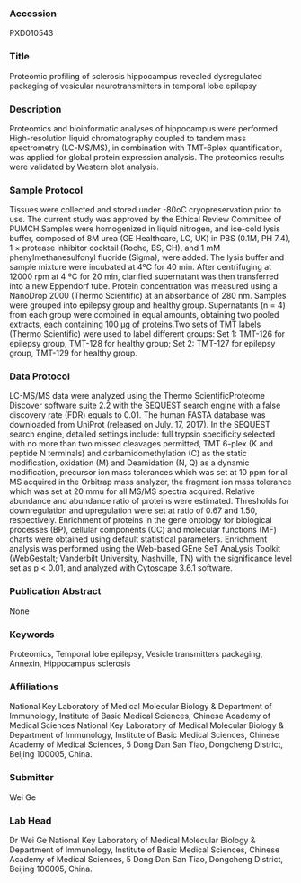### Accession
PXD010543

### Title
Proteomic profiling of sclerosis hippocampus revealed dysregulated packaging of vesicular neurotransmitters in temporal lobe epilepsy

### Description
Proteomics and bioinformatic analyses of hippocampus were performed. High-resolution liquid chromatography coupled to tandem mass spectrometry (LC-MS/MS), in combination with TMT-6plex quantification, was applied for global protein expression analysis. The proteomics results were validated by Western blot analysis.

### Sample Protocol
Tissues were collected and stored under -80oC cryopreservation prior to use. The current study was approved by the Ethical Review Committee of PUMCH.Samples were homogenized in liquid nitrogen, and ice-cold lysis buffer, composed of 8M urea (GE Healthcare, LC, UK) in PBS (0.1M, PH 7.4), 1 × protease inhibitor cocktail (Roche, BS, CH), and 1 mM phenylmethanesulfonyl fluoride (Sigma), were added. The lysis buffer and sample mixture were incubated at 4ºC for 40 min.  After centrifuging at 12000 rpm at 4 ºC for 20 min, clarified supernatant was then transferred into a new Eppendorf tube. Protein concentration was measured using a NanoDrop 2000 (Thermo Scientific) at an absorbance of 280 nm. Samples were grouped into epilepsy group and healthy group. Supernatants (n = 4) from each group were combined in equal amounts, obtaining two pooled extracts, each containing 100 µg of proteins.Two sets of TMT labels (Thermo Scientific) were used to label different groups: Set 1: TMT-126 for epilepsy group, TMT-128 for healthy group; Set 2: TMT-127 for epilepsy group, TMT-129 for healthy group.

### Data Protocol
LC-MS/MS data were analyzed using the Thermo ScientificProteome Discover software suite 2.2 with the SEQUEST search engine with a false discovery rate (FDR) equals to 0.01. The human FASTA database was downloaded from UniProt (released on July. 17, 2017). In the SEQUEST search engine, detailed settings include: full trypsin specificity selected with no more than two missed cleavages permitted, TMT 6-plex (K and peptide N terminals) and carbamidomethylation (C) as the static modification, oxidation (M) and Deamidation (N, Q) as a dynamic modification, precursor ion mass tolerances which was set at 10 ppm for all MS acquired in the Orbitrap mass analyzer, the fragment ion mass tolerance which was set at 20 mmu for all MS/MS spectra acquired. Relative abundance and abundance ratio of proteins were estimated. Thresholds for downregulation and upregulation were set at ratio of 0.67 and 1.50, respectively. Enrichment of proteins in the gene ontology for biological processes (BP), cellular components (CC) and molecular functions (MF) charts were obtained using default statistical parameters. Enrichment analysis was performed using the Web-based GEne SeT AnaLysis Toolkit (WebGestalt; Vanderbilt University, Nashville, TN) with the significance level set as p < 0.01, and analyzed with Cytoscape 3.6.1 software.

### Publication Abstract
None

### Keywords
Proteomics, Temporal lobe epilepsy, Vesicle transmitters packaging, Annexin, Hippocampus sclerosis

### Affiliations
National Key Laboratory of Medical Molecular Biology & Department of Immunology, Institute of Basic Medical Sciences, Chinese Academy of Medical Sciences 
National Key Laboratory of Medical Molecular Biology & Department of Immunology, Institute of Basic Medical Sciences, Chinese Academy of Medical Sciences, 5 Dong Dan San Tiao, Dongcheng District, Beijing 100005, China.

### Submitter
Wei Ge

### Lab Head
Dr Wei Ge
National Key Laboratory of Medical Molecular Biology & Department of Immunology, Institute of Basic Medical Sciences, Chinese Academy of Medical Sciences, 5 Dong Dan San Tiao, Dongcheng District, Beijing 100005, China.



